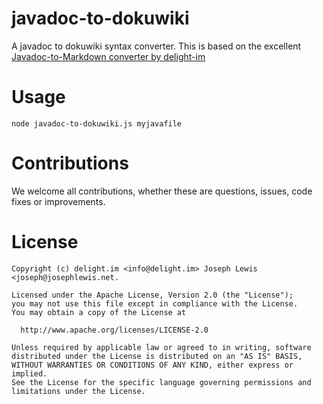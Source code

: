 # javadoc-to-dokuwiki
A javadoc to dokuwiki syntax converter. This is based on the excellent [Javadoc-to-Markdown converter by delight-im](https://github.com/delight-im/Javadoc-to-Markdown)



# Usage

`node javadoc-to-dokuwiki.js myjavafile`

# Contributions

We welcome all contributions, whether these are questions, issues, code fixes or improvements.

# License

```
Copyright (c) delight.im <info@delight.im> Joseph Lewis <joseph@josephlewis.net.

Licensed under the Apache License, Version 2.0 (the "License");
you may not use this file except in compliance with the License.
You may obtain a copy of the License at

  http://www.apache.org/licenses/LICENSE-2.0

Unless required by applicable law or agreed to in writing, software
distributed under the License is distributed on an "AS IS" BASIS,
WITHOUT WARRANTIES OR CONDITIONS OF ANY KIND, either express or implied.
See the License for the specific language governing permissions and
limitations under the License.
```

